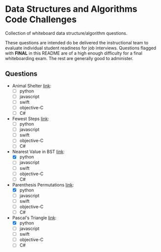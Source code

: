 # Data Structures and Algorithms Code Challenges

Collection of whiteboard data structure/algorithm questions.

These questions are intended do be delivered the instructional team to evaluate individual student readiness for job interviews.
Questions flagged with **FINAL** in this README are of a high enough difficulty for a final whiteboarding exam.
The rest are generally good to administer.

## Questions

- Animal Shelter [link](./animal-shelter): 
    * [ ] python 
    * [ ] javascript
    * [ ] swift
    * [ ] objective-C
    * [ ] C#
- Fewest Steps [link](./fewest-stops): 
    * [ ] python 
    * [ ] javascript
    * [ ] swift
    * [ ] objective-C
    * [ ] C#
- Nearest Value in BST [link](./nearest-value-bst): 
    * [x] python 
    * [ ] javascript
    * [ ] swift
    * [ ] objective-C
    * [ ] C#
- Parenthesis Permutations [link](./paren-permutations): 
    * [x] python 
    * [ ] javascript
    * [ ] swift
    * [ ] objective-C
    * [ ] C#
- Pascal's Triangle [link](./pascals-triangle): 
    * [x] python 
    * [ ] javascript
    * [ ] swift
    * [ ] objective-C
    * [ ] C#
